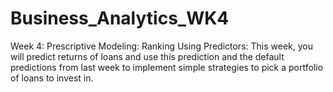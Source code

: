 # Business_Analytics_WK4
Week 4: Prescriptive Modeling: Ranking Using Predictors: This week,  you will predict returns of loans and use this prediction and the default predictions from last week to implement simple strategies to pick a portfolio of loans to invest in. 
